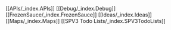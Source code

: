 [[APIs/_index.APIs]]
[[Debug/_index.Debug]]
[[FrozenSauce/_index.FrozenSauce]]
[[Ideas/_index.Ideas]]
[[Maps/_index.Maps]]
[[SPV3 Todo Lists/_index.SPV3TodoLists]]
